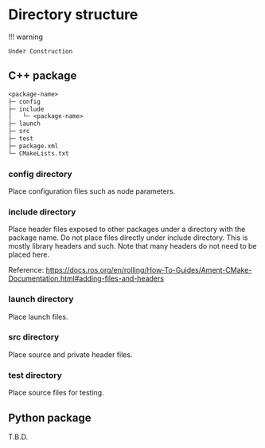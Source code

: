 # Directory structure

!!! warning

    Under Construction

## C++ package

```txt
<package-name>
├─ config
├─ include
│   └─ <package-name>
├─ launch
├─ src
├─ test
├─ package.xml
└─ CMakeLists.txt
```

### config directory

Place configuration files such as node parameters.

### include directory

Place header files exposed to other packages under a directory with the package name. Do not place files directly under include directory.
This is mostly library headers and such. Note that many headers do not need to be placed here.

Reference: <https://docs.ros.org/en/rolling/How-To-Guides/Ament-CMake-Documentation.html#adding-files-and-headers>

### launch directory

Place launch files.

### src directory

Place source and private header files.

### test directory

Place source files for testing.

## Python package

T.B.D.
